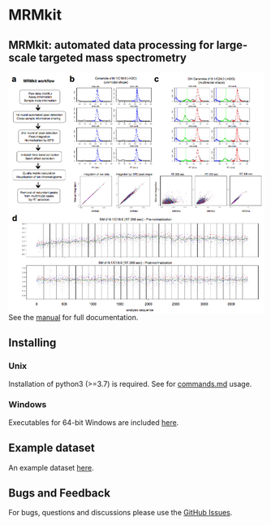 # MRMkit

## MRMkit: automated data processing for large-scale targeted mass spectrometry
 
<img src="Figure1_small.png" align="left">

See the [manual](manual.pdf) for full documentation.

## Installing 

### Unix

Installation of python3 (>=3.7) is required. See for [commands.md](commands.md) usage.

### Windows

Executables for 64-bit Windows are included [here](https://drive.google.com/).

## Example dataset

An example dataset [here](https://drive.google.com/drive/folders/18VtbYfto3sXIJfTpOUetuunyraTCyqdf).

## Bugs and Feedback

For bugs, questions and discussions please use the [GitHub Issues](https://github.com/MRMkit/MRMkit/issues).

